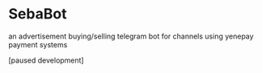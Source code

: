 # SebaBot
an advertisement buying/selling telegram bot for channels using yenepay payment systems

[paused development]

